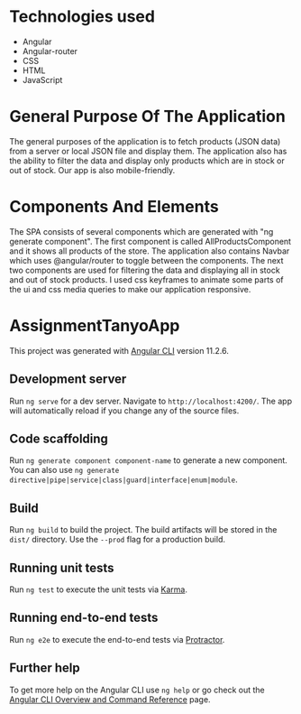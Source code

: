 # Technologies used

- Angular
- Angular-router
- CSS
- HTML
- JavaScript

# General Purpose Of The Application

The general purposes of the application is to fetch products (JSON data) from a server or local JSON file and display them.
The application also has the ability to filter the data and display only products which are in stock or out of stock.
Our app is also mobile-friendly.

# Components And Elements

The SPA consists of several components which are generated with "ng generate component".
The first component is called AllProductsComponent and it shows all products of the store.
The application also contains Navbar which uses @angular/router to toggle between the components.
The next two components are used for filtering the data and displaying all in stock and out of stock products.
I used css keyframes to animate some parts of the ui and css media queries to make our application responsive.

# AssignmentTanyoApp

This project was generated with [Angular CLI](https://github.com/angular/angular-cli) version 11.2.6.

## Development server

Run `ng serve` for a dev server. Navigate to `http://localhost:4200/`. The app will automatically reload if you change any of the source files.

## Code scaffolding

Run `ng generate component component-name` to generate a new component. You can also use `ng generate directive|pipe|service|class|guard|interface|enum|module`.

## Build

Run `ng build` to build the project. The build artifacts will be stored in the `dist/` directory. Use the `--prod` flag for a production build.

## Running unit tests

Run `ng test` to execute the unit tests via [Karma](https://karma-runner.github.io).

## Running end-to-end tests

Run `ng e2e` to execute the end-to-end tests via [Protractor](http://www.protractortest.org/).

## Further help

To get more help on the Angular CLI use `ng help` or go check out the [Angular CLI Overview and Command Reference](https://angular.io/cli) page.
